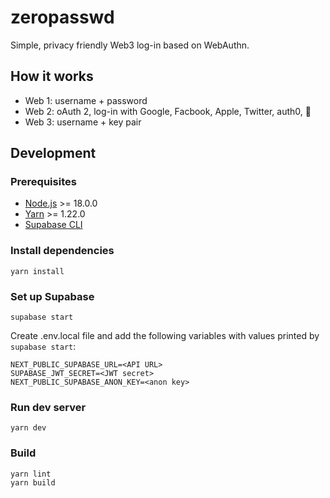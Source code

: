 # zeropasswd
Simple, privacy friendly Web3 log-in based on WebAuthn.

## How it works
- Web 1: username + password
- Web 2: oAuth 2, log-in with Google, Facbook, Apple, Twitter, auth0, 🤯
- Web 3: username + key pair

## Development
### Prerequisites
- [Node.js](https://nodejs.org/en/) >= 18.0.0
- [Yarn](https://yarnpkg.com/) >= 1.22.0
- [Supabase CLI](https://supabase.io/docs/guides/cli)

### Install dependencies
```
yarn install
```

### Set up Supabase
```
supabase start
```

Create .env.local file and add the following variables with values printed by `supabase start`:
```
NEXT_PUBLIC_SUPABASE_URL=<API URL>
SUPABASE_JWT_SECRET=<JWT secret>
NEXT_PUBLIC_SUPABASE_ANON_KEY=<anon key>
```

### Run dev server
```
yarn dev
```

### Build
```
yarn lint
yarn build
```
